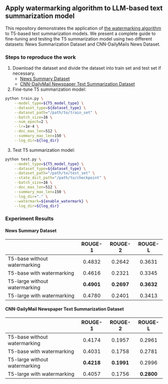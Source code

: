 ## Apply watermarking algorithm to LLM-based text summarization model

This repository demonstrates the application of [the watermarking algorithm](https://github.com/jwkirchenbauer/lm-watermarking) to T5-based text summarization models. We present a complete guide to fine-tuning and testing the T5 summarization model using two different datasets: News Summarization Dataset and CNN-DailyMails News Dataset.

### **Steps to reproduce the work**
1. Download the dataset and divide the dataset into train set and test set if necessary.
   * [News Summary Dataset](https://www.kaggle.com/datasets/sunnysai12345/news-summary)
   * [CNN-DailyMail Newspaper Text Summarization Dataset](https://www.kaggle.com/datasets/gowrishankarp/newspaper-text-summarization-cnn-dailymail)
2. Fine-tune T5 summarization model:
```bash
python train.py \
    --model_type=${T5_model_type} \
    --dataset_type=${dataset_type} \
    --dataset_path="/path/to/train_set" \
    --batch_size=16 \
    --num_epoch=2 \
    --lr=1e-4 \
    --doc_max_len=512 \
    --summary_max_len=150 \
    --log_dir=${log_dir}
```
3. Test T5 summarization model:
```bash
python test.py \
    --model_type=${T5_model_type} \
    --dataset_type=${dataset_type} \
    --dataset_path="/path/to/test_set" \
    --state_dict_path="/path/to/checkpoint" \
    --batch_size=16 \
    --doc_max_len=512 \
    --summary_max_len=150 \
    --log_dir="." \
    --watermark=${enable_watermark} \
    --log_dir=${log_dir}
```

### **Experiment Results**
#### News Summary Dataset
|                               | ROUGE-1 | ROUGE-2 | ROUGE-L |
|-------------------------------|:-------:|:-------:|:-------:|
| T5-base without watermarking  |  0.4832 |  0.2642 |  0.3631 |
| T5-base with watermarking     |  0.4616 |  0.2321 |  0.3345 |
| T5-large without watermarking |  **0.4901** |  **0.2697** |  **0.3632** |
| T5-large with watermarking    |  0.4780 |  0.2401 |  0.3413 |

#### CNN-DailyMail Newspaper Text Summarization Dataset
|                               | ROUGE-1 | ROUGE-2 | ROUGE-L |
|-------------------------------|:-------:|:-------:|:-------:|
| T5-base without watermarking  |  0.4174 |  0.1957 |  0.2961 |
| T5-base with watermarking     |  0.4031 |  0.1758 |  0.2781 |
| T5-large without watermarking |  **0.4218** |  **0.1991** |  0.2996 |
| T5-large with watermarking    |  0.4057 |  0.1756 |  **0.2800** |
